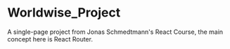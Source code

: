 # Worldwise_Project
A single-page project from Jonas Schmedtmann's React Course, the main concept here is React Router.
